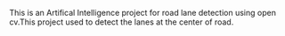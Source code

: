 This is an Artifical Intelligence project for road lane detection using open cv.This project used to detect the lanes at the center of road.
